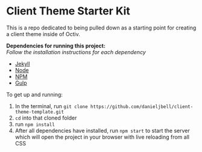 # Client Theme Starter Kit

This is a repo dedicated to being pulled down as a starting point for creating a client theme inside of Octiv.

**Dependencies for running this project:**  
_Follow the installation instructions for each dependency_

- [Jekyll](https://jekyllrb.com/)
- [Node](https://nodejs.org/en/)
- [NPM](https://www.npmjs.com/)
- [Gulp](https://gulpjs.com/)

To get up and running:
1. In the terminal, run `git clone https://github.com/danieljbell/client-theme-template.git`
1. `cd` into that cloned folder
1. run `npm install`
1. After all dependencies have installed, run `npm start` to start the server which will open the project in your browser with live reloading from all CSS
